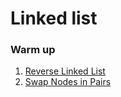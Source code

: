 # Linked list
### Warm up
  1. [Reverse Linked List](https://leetcode.com/problems/reverse-linked-list/)
  2. [Swap Nodes in Pairs](https://leetcode.com/problems/swap-nodes-in-pairs/)